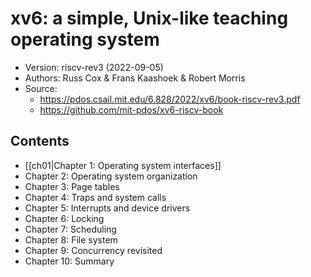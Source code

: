 # xv6: a simple, Unix-like teaching operating system

- Version: riscv-rev3 (2022-09-05)
- Authors: Russ Cox & Frans Kaashoek & Robert Morris
- Source:
	- https://pdos.csail.mit.edu/6.828/2022/xv6/book-riscv-rev3.pdf
	- https://github.com/mit-pdos/xv6-riscv-book

## Contents

- [[ch01|Chapter 1: Operating system interfaces]]
- Chapter 2: Operating system organization
- Chapter 3: Page tables
- Chapter 4: Traps and system calls
- Chapter 5: Interrupts and device drivers
- Chapter 6: Locking
- Chapter 7: Scheduling
- Chapter 8: File system
- Chapter 9: Concurrency revisited
- Chapter 10: Summary
